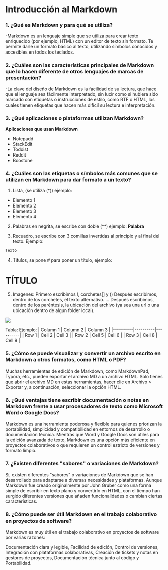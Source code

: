 # **Introducción al Markdown**

### **1. ¿Qué es Markdown y para qué se utiliza?**

-Markdown es un lenguaje simple que se utiliza para crear texto enriquecido (por ejemplo, HTML) con un editor de texto sin formato. Te permite darle un formato básico al texto, utilizando símbolos conocidos y accesibles en todos los teclados.

### **2. ¿Cuáles son las características principales de Markdown que lo hacen diferente de otros lenguajes de marcas de presentación?**

-La clave del diseño de Markdown es la facilidad de su lectura, que hace que el lenguaje sea fácilmente interpretado, sin lucir como si hubiera sido marcado con etiquetas o instrucciones de estilo, como RTF o HTML, los cuales tienen etiquetas que hacen más difícil su lectura e interpretación.

### **3. ¿Qué aplicaciones o plataformas utilizan Markdown?** 

**Aplicaciones que usan Markdown**
* Notepadd
* StackEdit
* Todoist
* Reddit
* Boostone

### **4. ¿Cuáles son las etiquetas o símbolos más comunes que se utilizan en Markdown para dar formato a un texto?**
1. Lista, (se utiliza (*)) ejemplo:

* Elemento 1
* Elemento 2
* Elemento 3
* Elemento 4

2. Palabras en negrita, se escribe con doble (**) ejemplo: **Palabra**

3. Recuadro, se escribe con 3 comillas invertidas al principio y al final del texto. Ejemplo:

```
Texto
```
4. Titulos, se pone # para poner un título, ejemplo:

# TÍTULO

5. Imagenes: Primero escribimos !, corchetes[] y ()
Después escribimos, dentro de los corchetes, el texto alternativo. ...
Después escribimos, dentro de los paréntesis, la ubicación del archivo (ya sea una url o una ubicación dentro de algun folder local).

![](https://geekytheory.com/content/images/2014/03/markdown_inte-1024x630.png)

Tabla: Ejemplo:
| Column 1 | Column 2 | Column 3 |
|----------|----------|----------|
| Row 1    | Cell 2   | Cell 3   |
| Row 2    | Cell 5   | Cell 6   |
| Row 3    | Cell 8   | Cell 9   |


### **5. ¿Cómo se puede visualizar y convertir un archivo escrito en Markdown a otros formatos, como HTML o PDF?**
Muchas herramientas de edición de Markdown, como MarkdownPad, Typora, etc., pueden exportar el archivo MD a un archivo HTML. Solo tienes que abrir el archivo MD en estas herramientas, hacer clic en Archivo > Exportar y, a continuación, seleccionar la opción HTML.

### **6. ¿Qué ventajas tiene escribir documentación o notas en Markdown frente a usar procesadores de texto como Microsoft Word o Google Docs?**
Markdown es una herramienta poderosa y flexible para quienes priorizan la portabilidad, simplicidad y compatibilidad en entornos de desarrollo o documentación técnica. Mientras que Word y Google Docs son útiles para la edición avanzada de texto, Markdown es una opción más eficiente en proyectos colaborativos o que requieren un control estricto de versiones y formato limpio.


### **7. ¿Existen diferentes "sabores" o variaciones de Markdown?**
Sí, existen diferentes "sabores" o variaciones de Markdown que se han desarrollado para adaptarse a diversas necesidades y plataformas. Aunque Markdown fue creado originalmente por John Gruber como una forma simple de escribir en texto plano y convertirlo en HTML, con el tiempo han surgido diferentes versiones que añaden funcionalidades o cambian ciertas características.

### **8. ¿Cómo puede ser útil Markdown en el trabajo colaborativo en proyectos de software?**
Markdown es muy útil en el trabajo colaborativo en proyectos de software por varias razones:

Documentación clara y legible, Facilidad de edición, Control de versiones, Integración con plataformas colaborativas, Creación de tickets y notas en gestores de proyectos, Documentación técnica junto al código y Portabilidad.
